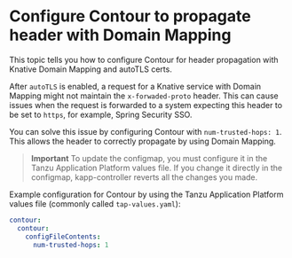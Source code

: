 # Configure Contour to propagate header with Domain Mapping

This topic tells you how to configure Contour for header propagation with Knative Domain Mapping and autoTLS certs.

After `autoTLS` is enabled, a request for a Knative service with Domain Mapping might not maintain the `x-forwaded-proto` header. This can cause issues when the request is forwarded to a system expecting this header to be set to `https`, for example, Spring Security SSO.

You can solve this issue by configuring Contour with `num-trusted-hops: 1`. This allows the header to correctly propagate by using Domain Mapping.

> **Important** To update the configmap, you must configure it in the Tanzu Application Platform values file. 
If you change it directly in the configmap, kapp-controller reverts all the changes you made.

Example configuration for Contour by using the Tanzu Application Platform values file (commonly called `tap-values.yaml`):

```yaml
contour:
  contour:
    configFileContents:
      num-trusted-hops: 1
```
